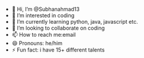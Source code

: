 - 👋 Hi, I’m @Subhanahmad13
- 👀 I’m interested in coding
- 🌱 I’m currently learning python, java, javascript etc.
- 💞️ I’m looking to collaborate on coding
- 📫 How to reach me:email
- 😄 Pronouns: he/him
- ⚡ Fun fact: i have 15+ different talents

<!---
Subhanahmad13/Subhanahmad13 is a ✨ special ✨ repository because its `README.md` (this file) appears on your GitHub profile.
You can click the Preview link to take a look at your changes.
--->
